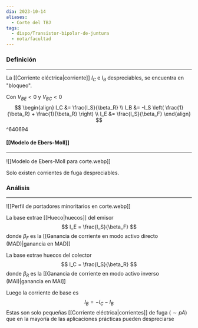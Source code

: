 ```yaml
---
dia: 2023-10-14
aliases:
  - Corte del TBJ
tags:
  - dispo/Transistor-bipolar-de-juntura
  - nota/facultad
---
```

### Definición
---
La [[Corriente eléctrica|corriente]] $I_C$ e $I_B$ despreciables, se encuentra en "bloqueo". 

Con $V_{BE} < 0$ y $V_{BC} < 0$ $$  \begin{align} 
	I_C &= \frac{I_S}{\beta_R} \\
	I_B &= -I_S \left( \frac{1}{\beta_R} + \frac{1}{\beta_R} \right) \\
	I_E &= \frac{I_S}{\beta_F}
\end{align}  $$ ^640694

#### [[Modelo de Ebers-Moll]]
---
![[Modelo de Ebers-Moll para corte.webp]]

Solo existen corrientes de fuga despreciables.

### Análisis
---
![[Perfil de portadores minoritarios en corte.webp]]

La base extrae [[Hueco|huecos]] del emisor $$ I_E = \frac{I_S}{\beta_F} $$ donde $\beta_F$ es la [[Ganancia de corriente en modo activo directo (MAD)|ganancia en MAD]] 

La base extrae huecos del colector $$ I_C = \frac{I_S}{\beta_R} $$ donde $\beta_R$ es la [[Ganancia de corriente en modo activo inverso (MAI)|ganancia en MAI]]

Luego la corriente de base es $$ I_B = -I_C - I_B $$
Estas son solo pequeñas [[Corriente eléctrica|corrientes]] de fuga ($\sim pA$) que en la mayoría de las aplicaciones prácticas pueden despreciarse